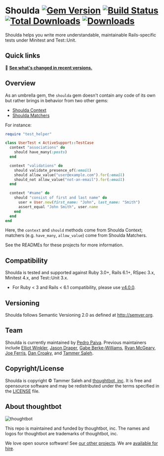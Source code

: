 # Shoulda [![Gem Version][version-badge]][rubygems] [![Build Status][github-actions-badge]][github-actions] [![Total Downloads][downloads-total]][rubygems] [![Downloads][downloads-badge]][rubygems]

[version-badge]: https://img.shields.io/gem/v/shoulda.svg
[rubygems]: https://rubygems.org/gems/shoulda
[github-actions-badge]: https://img.shields.io/github/actions/workflow/status/thoughtbot/shoulda/ci.yml?branch=main
[github-actions]: https://github.com/thoughtbot/shoulda/actions
[downloads-total]: https://img.shields.io/gem/dt/shoulda.svg
[downloads-badge]: https://img.shields.io/gem/dtv/shoulda.svg
[downloads-badge]: https://img.shields.io/gem/dtv/shoulda.svg

Shoulda helps you write more understandable, maintainable Rails-specific tests
under Minitest and Test::Unit.

## Quick links

📢 **[See what's changed in recent versions.][changelog]**

[changelog]: CHANGELOG.md

## Overview

As an umbrella gem, the `shoulda` gem doesn't contain any code of its own but
rather brings in behavior from two other gems:

* [Shoulda Context]
* [Shoulda Matchers]

[Shoulda Context]: https://github.com/thoughtbot/shoulda-context
[Shoulda Matchers]: https://github.com/thoughtbot/shoulda-matchers

For instance:

```ruby
require "test_helper"

class UserTest < ActiveSupport::TestCase
  context "associations" do
    should have_many(:posts)
  end

  context "validations" do
    should validate_presence_of(:email)
    should allow_value("user@example.com").for(:email)
    should_not allow_value("not-an-email").for(:email)
  end

  context "#name" do
    should "consist of first and last name" do
      user = User.new(first_name: "John", last_name: "Smith")
      assert_equal "John Smith", user.name
    end
  end
end
```

Here, the `context` and `should` methods come from Shoulda Context; matchers
(e.g. `have_many`, `allow_value`) come from Shoulda Matchers.

See the READMEs for these projects for more information.

## Compatibility

Shoulda is tested and supported against Ruby 3.0+, Rails 6.1+, RSpec 3.x,
Minitest 4.x, and Test::Unit 3.x.

- For Ruby < 3 and Rails < 6.1 compatibility, please use [v4.0.0][v4.0.0].

[v4.0.0]: https://github.com/thoughtbot/shoulda-matchers/tree/v4.0.0

## Versioning

Shoulda follows Semantic Versioning 2.0 as defined at <http://semver.org>.

## Team

Shoulda is currently maintained by [Pedro Paiva][VSPPedro]. Previous maintainers
include [Elliot Winkler][mcmire], [Jason Draper][drapergeek], [Gabe
Berke-Williams][gabebw], [Ryan McGeary][rmm5t], [Joe Ferris][jferris], [Dan
Croaky][croaky], and [Tammer Saleh][tammersaleh].

[VSPPedro]: https://github.com/VSPPedro
[mcmire]: https://github.com/mcmire
[drapergeek]: https://github.com/drapergeek
[gabebw]: https://github.com/gabebw
[rmm5t]: https://github.com/rmm5t
[jferris]: https://github.com/jferris
[croaky]: https://github.com/croaky
[tammersaleh]: https://github.com/tammersaleh

## Copyright/License

Shoulda is copyright © Tammer Saleh and [thoughtbot,
inc][thoughtbot-website]. It is free and opensource software and may be
redistributed under the terms specified in the [LICENSE](LICENSE) file.

[thoughtbot-website]: https://thoughtbot.com

<!-- START /templates/footer.md -->
## About thoughtbot

![thoughtbot](https://thoughtbot.com/thoughtbot-logo-for-readmes.svg)

This repo is maintained and funded by thoughtbot, inc.
The names and logos for thoughtbot are trademarks of thoughtbot, inc.

We love open source software!
See [our other projects][community].
We are [available for hire][hire].

[community]: https://thoughtbot.com/community?utm_source=github
[hire]: https://thoughtbot.com/hire-us?utm_source=github

<!-- END /templates/footer.md -->
